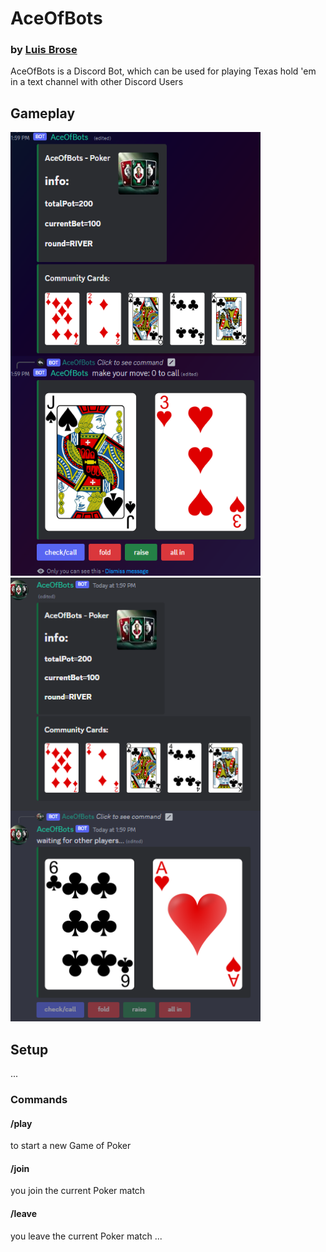 # AceOfBots
### by [Luis Brose](https://github.com/LuisBrose)
AceOfBots is a Discord Bot, which can be used for playing Texas hold 'em in a text channel with other Discord Users
## Gameplay
<img src="doc/gameplay1.png" alt="Player 1" width="400" height="710"/> <img src="doc/gameplay2.png" alt="Player 2" width="400" height="710"/>


## Setup
...
### Commands
#### /play
to start a new Game of Poker
#### /join
you join the current Poker match
#### /leave
you leave the current Poker match
...
